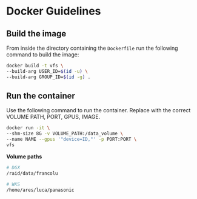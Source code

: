 # Docker Guidelines

## Build the image

From inside the directory containing the `Dockerfile` run the following command to build the image:

```sh
docker build -t vfs \
--build-arg USER_ID=$(id -u) \
--build-arg GROUP_ID=$(id -g) .
```

## Run the container

Use the following command to run the container. Replace with the correct VOLUME PATH, PORT, GPUS, IMAGE.

```sh
docker run -it \
--shm-size 8G -v VOLUME_PATH:/data_volume \
--name NAME --gpus '"device=ID,"' -p PORT:PORT \
vfs
```

**Volume paths**

```sh
# DGX
/raid/data/francolu

# WKS
/home/ares/luca/panasonic
```
